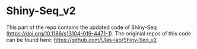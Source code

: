 # Shiny-Seq_v2
This part of the repo contains the updated code of Shiny-Seq (https://doi.org/10.1186/s13104-019-4471-1).
The originial repos of this code can be found here: https://github.com/Ulas-lab/Shiny-Seq_v2
